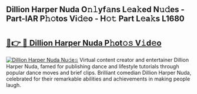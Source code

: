 ## Dillion Harper Nuda O𝚗𝚕yf𝚊ns L𝚎a𝚔ed N𝚞𝚍es - Part-lAR P𝚑𝚘tos Vi𝚍𝚎o - H𝚘𝚝 Part L𝚎a𝚔s L1680

# <h2><a href="http://kf5w9v.oniu.top/?m=Dillion+Harper+Nuda">🔗👉 🔴 Dillion Harper Nuda P𝚑ot𝚘𝚜 V𝚒d𝚎o</a></h2>

[![Dillion Harper Nuda Nu𝚍e𝚜](https://i.imgur.com/0qMVB7G.gif)](http://kf5w9v.oniu.top/?m=Dillion+Harper+Nuda)
Virtual content creator and entertainer Dillion Harper Nuda, famed for publishing dance and lifestyle tutorials through popular dance moves and brief clips. Brilliant comedian Dillion Harper Nuda, celebrated for their remarkable abilities and achievements in making people laugh.  
